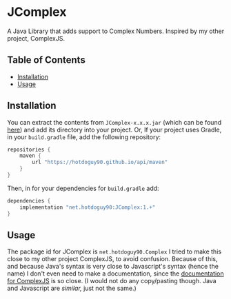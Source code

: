 # JComplex

A Java Library that adds support to Complex Numbers. Inspired by my other project, ComplexJS.

## Table of Contents

* [Installation](https://github.com/HotdoGuy90/JComplex/blob/master/README.md#installation)
* [Usage](https://github.com/HotdoGuy90/JComplex/master/blob/README.md#usage)

## Installation

You can extract the contents from `JComplex-x.x.x.jar` (which can be found [here](https://github.com/HotdoGuy90/JComplex/releases)) and add its directory into your project. Or, If your project uses Gradle, in your `build.gradle` file, add the following repository:
```groovy
repositories {
    maven {
        url "https://hotdoguy90.github.io/api/maven"
    }
}
```

Then, in for your dependencies for `build.gradle` add:

```groovy
dependencies {
    implementation "net.hotdoguy90:JComplex:1.+"
}
```

## Usage

The package id for JComplex is `net.hotdoguy90.Complex` I tried to make this close to my other project ComplexJS, to avoid confusion. Because of this, and because Java's syntax is very close to Javascript's syntax (hence the name) I don't even need to make a documentation, since the [documentation for ComplexJS](https://github.com/HotdoGuy90/ComplexJS/tree/master/README.md) is so close. (I would not do any copy/pasting though. Java and Javascript are *similar,* just not the same.)